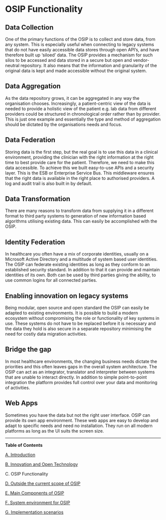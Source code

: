 OSIP Functionality
======

Data Collection
------

One of the primary functions of the OSIP is to collect and store data, from any system. This is especially useful when connecting to legacy systems that do not have easily accessible data stores through open API’s, and have therefore built up ‘siloed’ data. The OSIP provides a mechanism for such silos to be accessed and data stored in a secure but open and vendor-neutral repository. It also means that the information and granularity of the original data is kept and made accessible without the original system.

Data Aggregation
------

As the data repository grows, it can be aggregated in any way the organisation chooses. Increasingly, a patient-centric view of the data is needed to provide a holistic view of the patient e.g. lab data from different providers could be structured in chronological order rather than by provider. This is just one example and essentially the type and method of aggregation should be dictated by the organisations needs and focus.

Data Federation
------

Storing data is the first step, but the real goal is to use this data in a clinical environment, providing the clinician with the right information at the right time to best provide care for the patient. Therefore, we need to make this data accessible. To achieve this we built easy-to-use APIs and a security layer. This is the ESB or Enterprise Service Bus. This middleware ensures that the right data is available in the right place to authorised providers. A log and audit trail is also built in by default. 

Data Transformation
------

There are many reasons to transform data from supplying it in a different format to third party systems to generation of new information based algorithms utilising existing data.  This can easily be accomplished with the OSIP. 

Identity Federation
------

In healthcare you often have a mix of corporate identities, usually on a Microsoft Active Directory and a multitude of system based user identities. The OSIP can federate existing identities as long as they conform to an established security standard. In addition to that it can provide and maintain identities of its own. Both can be used by third parties giving the ability, to use common logins for all connected parties.

Enabling innovation on legacy systems
------

Being modular, open source and open standard the OSIP can easily be adapted to existing environments. It is possible to build a modern ecosystem without compromising the role or functionality of key systems in use. These systems do not have to be replaced before it is necessary and the data they hold is also secure in a separate repository minimising the need for costly data migration activities. 

Bridge the gap
------
In most healthcare environments, the changing business needs dictate the priorities and this often leaves gaps in the overall system architecture. The OSIP can act as an integrator, translator and interpreter between systems that are unable to interact directly. In addition to simple point-to-point integration the platform provides full control over your data and monitoring of activities.

Web Apps
------

Sometimes you have the data but not the right user interface. OSIP can provide its own app environment. These web apps are easy to develop and adapt to specific needs and need no installation. They run on all modern platforms as long as the UI suits the screen size.

----
**Table of Contents**

[A. Introduction](A_introduction.mdl)

[B. Innovation and Open Technology](B_innovation_and_open_technology.md)

C. OSIP Functionality

[D. Outside the current scope of OSIP](D_outside_the_current_scope_of_osip.md)

[E. Main Components of OSIP](E_main_components_of_osip.md)

[F. System environment for OSIP](F_system_environment_for_osip.md)

[G. Implementation scenarios](G_implementation_scenarios.md)
